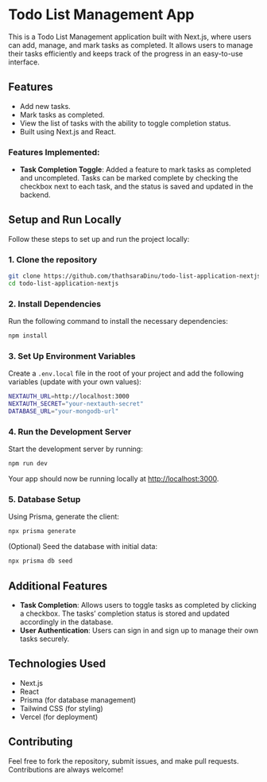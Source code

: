 # Todo List Management App

This is a Todo List Management application built with Next.js, where users can add, manage, and mark tasks as completed. It allows users to manage their tasks efficiently and keeps track of the progress in an easy-to-use interface.

## Features

- Add new tasks.
- Mark tasks as completed.
- View the list of tasks with the ability to toggle completion status.
- Built using Next.js and React.

### Features Implemented:

- **Task Completion Toggle**: Added a feature to mark tasks as completed and uncompleted. Tasks can be marked complete by checking the checkbox next to each task, and the status is saved and updated in the backend.

## Setup and Run Locally

Follow these steps to set up and run the project locally:

### 1. Clone the repository

```bash
git clone https://github.com/thathsaraDinu/todo-list-application-nextjs
cd todo-list-application-nextjs
```

### 2. Install Dependencies

Run the following command to install the necessary dependencies:

```bash
npm install
```

### 3. Set Up Environment Variables

Create a `.env.local` file in the root of your project and add the following variables (update with your own values):

```bash
NEXTAUTH_URL=http://localhost:3000
NEXTAUTH_SECRET="your-nextauth-secret"
DATABASE_URL="your-mongodb-url"
```

### 4. Run the Development Server

Start the development server by running:

```bash
npm run dev
```

Your app should now be running locally at [http://localhost:3000](http://localhost:3000).

### 5. Database Setup

Using Prisma, generate the client:

```bash
npx prisma generate
```

(Optional) Seed the database with initial data:

```bash
npx prisma db seed
```

## Additional Features

- **Task Completion**: Allows users to toggle tasks as completed by clicking a checkbox. The tasks’ completion status is stored and updated accordingly in the database.
- **User Authentication**: Users can sign in and sign up to manage their own tasks securely.

## Technologies Used

- Next.js
- React
- Prisma (for database management)
- Tailwind CSS (for styling)
- Vercel (for deployment)

## Contributing

Feel free to fork the repository, submit issues, and make pull requests. Contributions are always welcome!
